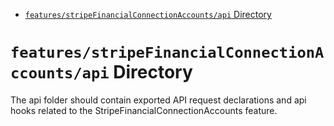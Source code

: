 <!-- START doctoc generated TOC please keep comment here to allow auto update -->
<!-- DON'T EDIT THIS SECTION, INSTEAD RE-RUN doctoc TO UPDATE -->

- [`features/stripeFinancialConnectionAccounts/api` Directory](#featuresstripefinancialconnectionaccountsapi-directory)

<!-- END doctoc generated TOC please keep comment here to allow auto update -->

# `features/stripeFinancialConnectionAccounts/api` Directory

The api folder should contain exported API request declarations and api hooks related to the StripeFinancialConnectionAccounts feature.
